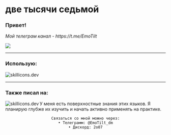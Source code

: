 <h1 align="left">две тысячи седьмой</h1>
<h3>Привет!</h3>
<p>
<i>Мой телеграм канал - https://t.me/EmoTilt</i>
</p>
<img src="https://count.getloli.com/get/@:EmoTilt?theme=asoul">
<hr>
<h3>Использую:</h3>
<img src="https://skillicons.dev/icons?i=js,ts,react,tailwind,html,css,docker,nginx,arch,vim&perline=6&theme=dark" alt="skillicons.dev">
<hr>
<h3>Также писал на:</h3>
<img src="https://skillicons.dev/icons?i=java,python,cs&perline=6&theme=dark" align="left" alt="skillicons.dev">
<p>У меня есть поверхностные знания этих языков. Я планирую глубже их изучить и начать активно применять на практике.</p>
<div align="center">
    
    Связаться со мной можно через:
    • Телеграмм: @EmoTilt_dm
    • Дискорд: 2o07
</div>
